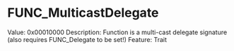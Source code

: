 # FUNC_MulticastDelegate

Value: 0x00010000
Description: Function is a multi-cast delegate signature (also requires FUNC_Delegate to be set!)
Feature: Trait
